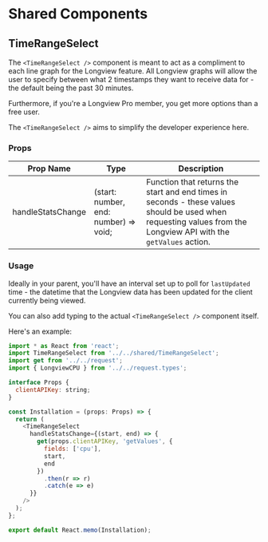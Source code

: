 # Shared Components

## TimeRangeSelect

The `<TimeRangeSelect />` component is meant to act as a compliment to
each line graph for the Longview feature. All Longview graphs will allow
the user to specify between what 2 timestamps they want to receive data for - the default being the past 30 minutes.

Furthermore, if you're a Longview Pro member, you get more options than a free user.

The `<TimeRangeSelect />` aims to simplify the developer experience here.

### Props

| Prop Name         | Type                                  | Description                                                                                                                                                      |
|-------------------|---------------------------------------|------------------------------------------------------------------------------------------------------------------------------------------------------------------|
| handleStatsChange | (start: number, end: number) => void; | Function that returns the start and end times in seconds - these values should be used when requesting values from the Longview API with the `getValues` action. |

### Usage

Ideally in your parent, you'll have an interval set up to poll for `lastUpdated` time - the datetime that the Longview data has been updated for the client currently being viewed.

You can also add typing to the actual `<TimeRangeSelect />` component itself.

Here's an example:

```js
import * as React from 'react';
import TimeRangeSelect from '../../shared/TimeRangeSelect';
import get from '../../request';
import { LongviewCPU } from '../../request.types';

interface Props {
  clientAPIKey: string;
}

const Installation = (props: Props) => {
  return (
    <TimeRangeSelect
      handleStatsChange={(start, end) => {
        get(props.clientAPIKey, 'getValues', {
          fields: ['cpu'],
          start,
          end
        })
          .then(r => r)
          .catch(e => e)
      }}
    />
  );
};

export default React.memo(Installation);
```